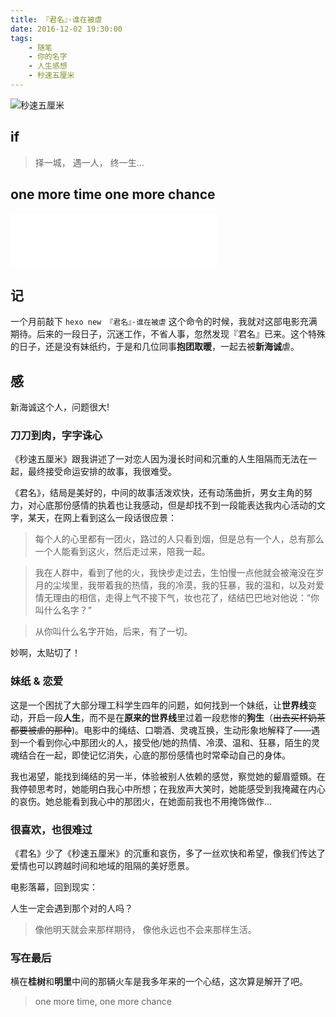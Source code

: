 ```yaml
---
title: 『君名』·谁在被虐
date: 2016-12-02 19:30:00
tags:
	- 随笔
	- 你的名字
	- 人生感想
	- 秒速五厘米
---
```


![秒速五厘米](http://7xsq1h.com1.z0.glb.clouddn.com/%E7%A7%92%E9%80%9F%E4%BA%94%E5%8E%98%E7%B1%B3.jpg)

## if

> 择一城，
> 遇一人，
> 终一生...

<!-- more -->

## one more time one more chance

<iframe frameborder="no" border="0" marginwidth="0" marginheight="0" width=330 height=86 src="//music.163.com/outchain/player?type=2&id=432511403&auto=0&height=66"></iframe>

## 记

一个月前敲下 `hexo new 『君名』·谁在被虐` 这个命令的时候，我就对这部电影充满期待。后来的一段日子，沉迷工作，不省人事，忽然发现『君名』已来。这个特殊的日子，还是没有妹纸约，于是和几位同事**抱团取暖**，一起去被**新海诚**虐。

## 感

新海诚这个人，问题很大!

### 刀刀到肉，字字诛心

《秒速五厘米》跟我讲述了一对恋人因为漫长时间和沉重的人生阻隔而无法在一起，最终接受命运安排的故事，我很难受。

《君名》，结局是美好的，中间的故事活泼欢快，还有动荡曲折，男女主角的努力，对心底那份感情的执着也让我感动，但是却找不到一段能表达我内心活动的文字，某天，在网上看到这么一段话很应景：

> 每个人的心里都有一团火，路过的人只看到烟，但是总有一个人，总有那么一个人能看到这火，然后走过来，陪我一起。

> 我在人群中，看到了他的火，我快步走过去，生怕慢一点他就会被淹没在岁月的尘埃里，我带着我的热情，我的冷漠，我的狂暴，我的温和，以及对爱情无理由的相信，走得上气不接下气，妆也花了，结结巴巴地对他说：“你叫什么名字？”

> 从你叫什么名字开始，后来，有了一切。

妙啊，太贴切了！


### 妹纸 & 恋爱

这是一个困扰了大部分理工科学生四年的问题，如何找到一个妹纸，让**世界线**变动，开启一段**人生**，而不是在**原来的世界线**里过着一段悲惨的**狗生**（~~出去买杯奶茶都要被虐的那种~~)。电影中的绳结、口嚼酒、灵魂互换，生动形象地解释了——遇到一个看到你心中那团火的人，接受他/她的热情、冷漠、温和、狂暴，陌生的灵魂结合在一起，即使记忆消失，心底的那份感情也时常牵动自己的身体。

我也渴望，能找到绳结的另一半，体验被别人依赖的感觉，察觉她的颦眉蹙頞。在我停顿思考时，她能明白我心中所想；在我放声大笑时，她能感受到我掩藏在内心的哀伤。她总能看到我心中的那团火，在她面前我也不用掩饰做作...

### 很喜欢，也很难过

《君名》少了《秒速五厘米》的沉重和哀伤，多了一丝欢快和希望，像我们传达了爱情也可以跨越时间和地域的阻隔的美好愿景。

电影落幕，回到现实：

人生一定会遇到那个对的人吗？

> 像他明天就会来那样期待，
> 像他永远也不会来那样生活。

### 写在最后

横在**桂树**和**明里**中间的那辆火车是我多年来的一个心结，这次算是解开了吧。

> one more time, one more chance















